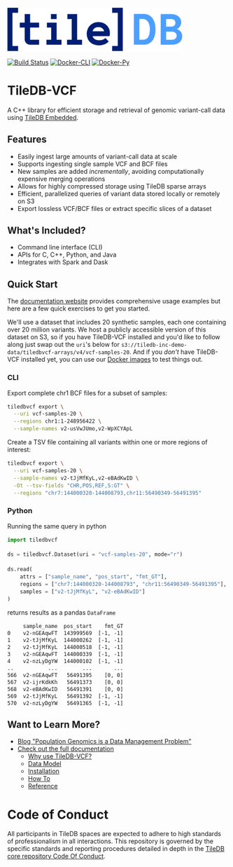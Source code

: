 <a href="https://tiledb.com"><img src="https://github.com/TileDB-Inc/TileDB/raw/dev/doc/source/_static/tiledb-logo_color_no_margin_@4x.png" alt="TileDB logo" width="400"></a>

[![Build Status](https://img.shields.io/azure-devops/build/tiledb-inc/836549eb-f74a-4986-a18f-7fbba6bbb5f0/8/master?label=Azure%20Pipelines&logo=azure-pipelines&style=flat-square)](https://dev.azure.com/TileDB-Inc/CI/_build/latest?definitionId=8&branchName=main)
[![Docker-CLI](https://img.shields.io/static/v1?label=Docker&message=tiledbvcf-cli&color=099cec&logo=docker&style=flat-square)](https://hub.docker.com/repository/docker/tiledb/tiledbvcf-cli)
[![Docker-Py](https://img.shields.io/static/v1?label=Docker&message=tiledbvcf-py&color=099cec&logo=docker&style=flat-square)](https://hub.docker.com/repository/docker/tiledb/tiledbvcf-py)

# TileDB-VCF

A C++ library for efficient storage and retrieval of genomic variant-call data using [TileDB Embedded][tiledb].

## Features

- Easily ingest large amounts of variant-call data at scale
- Supports ingesting single sample VCF and BCF files
- New samples are added *incrementally*, avoiding computationally expensive merging operations
- Allows for highly compressed storage using TileDB sparse arrays
- Efficient, parallelized queries of variant data stored locally or remotely on S3
- Export lossless VCF/BCF files or extract specific slices of a dataset

## What's Included?

- Command line interface (CLI)
- APIs for C, C++, Python, and Java
- Integrates with Spark and Dask

## Quick Start

The [documentation website][vcf] provides comprehensive usage examples but here are a few quick exercises to get you started.

We'll use a dataset that includes 20 synthetic samples, each one containing over 20 million variants. We host a publicly accessible version of this dataset on S3, so if you have TileDB-VCF installed and you'd like to follow along just swap out the `uri`'s below for `s3://tiledb-inc-demo-data/tiledbvcf-arrays/v4/vcf-samples-20`. And if you *don't* have TileDB-VCF installed yet, you can use our [Docker images](docker/README.md) to test things out.

### CLI

Export complete chr1 BCF files for a subset of samples:

```sh
tiledbvcf export \
  --uri vcf-samples-20 \
  --regions chr1:1-248956422 \
  --sample-names v2-usVwJUmo,v2-WpXCYApL
```

Create a TSV file containing all variants within one or more regions of interest:

```sh
tiledbvcf export \
  --uri vcf-samples-20 \
  --sample-names v2-tJjMfKyL,v2-eBAdKwID \
  -Ot --tsv-fields "CHR,POS,REF,S:GT" \
  --regions "chr7:144000320-144008793,chr11:56490349-56491395"
```

### Python

Running the same query in python

```py
import tiledbvcf

ds = tiledbvcf.Dataset(uri = "vcf-samples-20", mode="r")

ds.read(
    attrs = ["sample_name", "pos_start", "fmt_GT"],
    regions = ["chr7:144000320-144008793", "chr11:56490349-56491395"],
    samples = ["v2-tJjMfKyL", "v2-eBAdKwID"]
)
```

returns results as a pandas `DataFrame`

```
     sample_name  pos_start    fmt_GT
0    v2-nGEAqwFT  143999569  [-1, -1]
1    v2-tJjMfKyL  144000262  [-1, -1]
2    v2-tJjMfKyL  144000518  [-1, -1]
3    v2-nGEAqwFT  144000339  [-1, -1]
4    v2-nzLyDgYW  144000102  [-1, -1]
..           ...        ...       ...
566  v2-nGEAqwFT   56491395    [0, 0]
567  v2-ijrKdkKh   56491373    [0, 0]
568  v2-eBAdKwID   56491391    [0, 0]
569  v2-tJjMfKyL   56491392  [-1, -1]
570  v2-nzLyDgYW   56491365  [-1, -1]
```

## Want to Learn More?


* [Blog "Population Genomics is a Data Management Problem"][blog]
* [Check out the full documentation][vcf]
  * [Why use TileDB-VCF?][docswhytile]
  * [Data Model][docsdatamodel]
  * [Installation][docsinstallation]
  * [How To][docshowto]
  * [Reference][docsreference]


# Code of Conduct

All participants in TileDB spaces are expected to adhere to high standards of
professionalism in all interactions. This repository is governed by the
specific standards and reporting procedures detailed in depth in the
[TileDB core repository Code Of Conduct](
https://github.com/TileDB-Inc/TileDB/blob/dev/CODE_OF_CONDUCT.md).

<!-- links -->
[tiledb]: https://github.com/TileDB-Inc/TileDB
[vcf]: https://docs.tiledb.com/main/integrations-and-extensions/population-genomics
[docswhytile]: https://docs.tiledb.com/main/integrations-and-extensions/genomics/population-genomics#why-use-tiledb-vcf
[docsdatamodel]: https://docs.tiledb.com/main/integrations-and-extensions/population-genomics/data-model
[docsinstallation]: https://docs.tiledb.com/main/integrations-and-extensions/genomics/population-genomics/installation
[docshowto]: https://docs.tiledb.com/main/integrations-and-extensions/genomics/population-genomics/how-to
[docsreference]: https://docs.tiledb.com/main/integrations-and-extensions/genomics/population-genomics/api-reference
[blog]: https://tiledb.com/blog/population-genomics-is-a-data-management-problem
